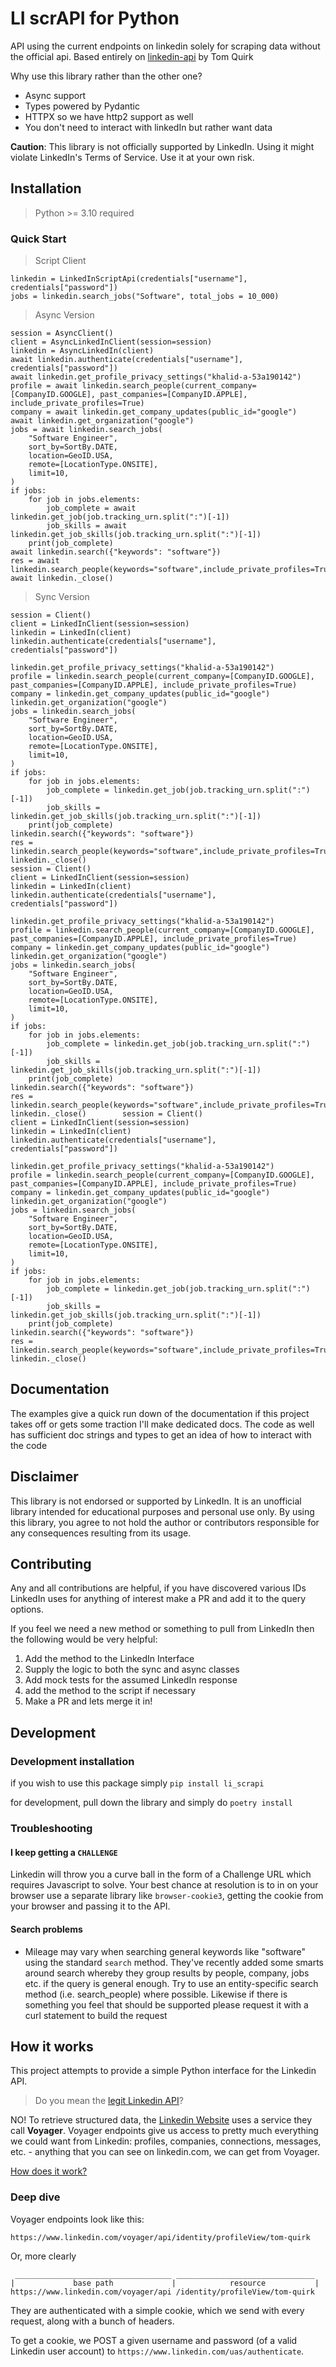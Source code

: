 # LI scrAPI for Python

API using the current endpoints on linkedin solely for scraping data without the official api.
Based entirely on [linkedin-api](https://github.com/tomquirk/linkedin-api) by Tom Quirk

Why use this library rather than the other one?
 - Async support
 - Types powered by Pydantic
 - HTTPX so we have http2 support as well
 - You don't need to interact with linkedIn but rather want data

**Caution**: This library is not officially supported by LinkedIn. Using it might violate LinkedIn's Terms of Service. Use it at your own risk.

## Installation

> Python >= 3.10 required

### Quick Start
> Script Client
```
linkedin = LinkedInScriptApi(credentials["username"], credentials["password"])
jobs = linkedin.search_jobs("Software", total_jobs = 10_000)
```

>Async Version

```
session = AsyncClient()
client = AsyncLinkedInClient(session=session)
linkedin = AsyncLinkedIn(client)
await linkedin.authenticate(credentials["username"], credentials["password"])
await linkedin.get_profile_privacy_settings("khalid-a-53a190142")
profile = await linkedin.search_people(current_company=[CompanyID.GOOGLE], past_companies=[CompanyID.APPLE], include_private_profiles=True)
company = await linkedin.get_company_updates(public_id="google")
await linkedin.get_organization("google")
jobs = await linkedin.search_jobs(
    "Software Engineer",
    sort_by=SortBy.DATE,
    location=GeoID.USA,
    remote=[LocationType.ONSITE],
    limit=10,
)
if jobs:
    for job in jobs.elements:
        job_complete = await linkedin.get_job(job.tracking_urn.split(":")[-1])
        job_skills = await linkedin.get_job_skills(job.tracking_urn.split(":")[-1])
    print(job_complete)
await linkedin.search({"keywords": "software"})
res = await linkedin.search_people(keywords="software",include_private_profiles=True)
await linkedin._close()
```

> Sync Version
```
session = Client()
client = LinkedInClient(session=session)
linkedin = LinkedIn(client)
linkedin.authenticate(credentials["username"], credentials["password"])

linkedin.get_profile_privacy_settings("khalid-a-53a190142")
profile = linkedin.search_people(current_company=[CompanyID.GOOGLE], past_companies=[CompanyID.APPLE], include_private_profiles=True)
company = linkedin.get_company_updates(public_id="google")
linkedin.get_organization("google")
jobs = linkedin.search_jobs(
    "Software Engineer",
    sort_by=SortBy.DATE,
    location=GeoID.USA,
    remote=[LocationType.ONSITE],
    limit=10,
)
if jobs:
    for job in jobs.elements:
        job_complete = linkedin.get_job(job.tracking_urn.split(":")[-1])
        job_skills = linkedin.get_job_skills(job.tracking_urn.split(":")[-1])
    print(job_complete)
linkedin.search({"keywords": "software"})
res = linkedin.search_people(keywords="software",include_private_profiles=True)
linkedin._close()
session = Client()
client = LinkedInClient(session=session)
linkedin = LinkedIn(client)
linkedin.authenticate(credentials["username"], credentials["password"])

linkedin.get_profile_privacy_settings("khalid-a-53a190142")
profile = linkedin.search_people(current_company=[CompanyID.GOOGLE], past_companies=[CompanyID.APPLE], include_private_profiles=True)
company = linkedin.get_company_updates(public_id="google")
linkedin.get_organization("google")
jobs = linkedin.search_jobs(
    "Software Engineer",
    sort_by=SortBy.DATE,
    location=GeoID.USA,
    remote=[LocationType.ONSITE],
    limit=10,
)
if jobs:
    for job in jobs.elements:
        job_complete = linkedin.get_job(job.tracking_urn.split(":")[-1])
        job_skills = linkedin.get_job_skills(job.tracking_urn.split(":")[-1])
    print(job_complete)
linkedin.search({"keywords": "software"})
res = linkedin.search_people(keywords="software",include_private_profiles=True)
linkedin._close()        session = Client()
client = LinkedInClient(session=session)
linkedin = LinkedIn(client)
linkedin.authenticate(credentials["username"], credentials["password"])

linkedin.get_profile_privacy_settings("khalid-a-53a190142")
profile = linkedin.search_people(current_company=[CompanyID.GOOGLE], past_companies=[CompanyID.APPLE], include_private_profiles=True)
company = linkedin.get_company_updates(public_id="google")
linkedin.get_organization("google")
jobs = linkedin.search_jobs(
    "Software Engineer",
    sort_by=SortBy.DATE,
    location=GeoID.USA,
    remote=[LocationType.ONSITE],
    limit=10,
)
if jobs:
    for job in jobs.elements:
        job_complete = linkedin.get_job(job.tracking_urn.split(":")[-1])
        job_skills = linkedin.get_job_skills(job.tracking_urn.split(":")[-1])
    print(job_complete)
linkedin.search({"keywords": "software"})
res = linkedin.search_people(keywords="software",include_private_profiles=True)
linkedin._close()
```

## Documentation

The examples give a quick run down of the documentation if this project takes off or gets some traction I'll make dedicated docs.
The code as well has sufficient doc strings and types to get an idea of how to interact with the code

## Disclaimer

This library is not endorsed or supported by LinkedIn. It is an unofficial library intended for educational purposes and personal use only. By using this library, you agree to not hold the author or contributors responsible for any consequences resulting from its usage.

## Contributing

Any and all contributions are helpful, if you have discovered various IDs LinkedIn uses for anything of interest make a PR and add it to the query options.

If you feel we need a new method or something to pull from LinkedIn then the following would be very helpful:
1. Add the method to the LinkedIn Interface
2. Supply the logic to both the sync and async classes
3. Add mock tests for the assumed LinkedIn response
4. add the method to the script if necessary
5. Make a PR and lets merge it in!

## Development

### Development installation

if you wish to use this package simply `pip install li_scrapi`

for development, pull down the library and simply do `poetry install` 

### Troubleshooting

#### I keep getting a `CHALLENGE`

Linkedin will throw you a curve ball in the form of a Challenge URL which requires Javascript to solve. Your best chance at resolution is to in on your browser use a separate library like `browser-cookie3`, getting the cookie from your browser and passing it to the API. 

#### Search problems

- Mileage may vary when searching general keywords like "software" using the standard `search` method. They've recently added some smarts around search whereby they group results by people, company, jobs etc. if the query is general enough. Try to use an entity-specific search method (i.e. search_people) where possible. Likewise if there is something you feel that should be supported please request it with a curl statement to build the request

## How it works

This project attempts to provide a simple Python interface for the Linkedin API.

> Do you mean the [legit Linkedin API](https://developer.linkedin.com/)?

NO! To retrieve structured data, the [Linkedin Website](https://linkedin.com) uses a service they call **Voyager**. Voyager endpoints give us access to pretty much everything we could want from Linkedin: profiles, companies, connections, messages, etc. - anything that you can see on linkedin.com, we can get from Voyager.

[How does it work?](#deep-dive)

### Deep dive

Voyager endpoints look like this:

```text
https://www.linkedin.com/voyager/api/identity/profileView/tom-quirk
```

Or, more clearly

```text
 ___________________________________ _______________________________
|             base path             |            resource           |
https://www.linkedin.com/voyager/api /identity/profileView/tom-quirk
```

They are authenticated with a simple cookie, which we send with every request, along with a bunch of headers.

To get a cookie, we POST a given username and password (of a valid Linkedin user account) to `https://www.linkedin.com/uas/authenticate`.


